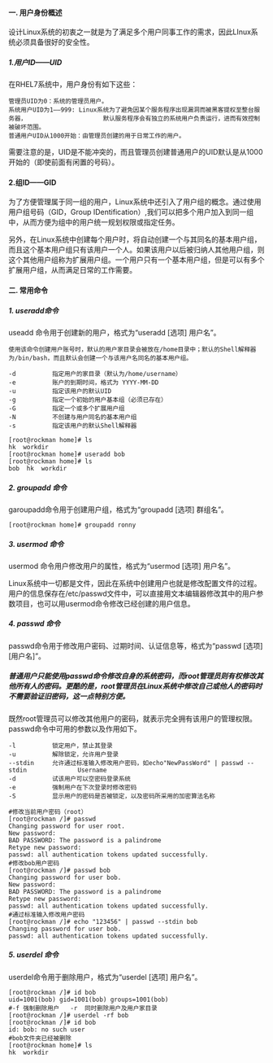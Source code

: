#### 一. 用户身份概述

设计Linux系统的初衷之一就是为了满足多个用户同事工作的需求，因此LInux系统必须具备很好的安全性。

##### 1.用户ID——UID

在RHEL7系统中，用户身份有如下这些：

```
管理员UID为0：系统的管理员用户。
系统用户UID为1——999: Linux系统为了避免因某个服务程序出现漏洞而被黑客提权至整台服务器，						默认服务程序会有独立的系统用户负责运行，进而有效控制被破坏范围。
普通用户UID从1000开始：由管理员创建的用于日常工作的用户。
```

需要注意的是，UID是不能冲突的，而且管理员创建普通用户的UID默认是从1000开始的（即使前面有闲置的号码）。

#### 2.组ID——GID

为了方便管理属于同一组的用户，Linux系统中还引入了用户组的概念。通过使用用户组号码（GID，Group IDentification）,我们可以把多个用户加入到同一组中，从而方便为组中的用户统一规划权限或指定任务。

另外，在Linux系统中创建每个用户时，将自动创建一个与其同名的基本用户组，而且这个基本用户组只有该用户一个人。如果该用户以后被归纳人其他用户组，则这个其他用户组称为扩展用户组。一个用户只有一个基本用户组，但是可以有多个扩展用户组，从而满足日常的工作需要。

#### 二. 常用命令

##### 1. useradd命令

useadd 命令用于创建新的用户，格式为“useradd [选项] 用户名”。

```
使用该命令创建用户账号时，默认的用户家目录会被放在/home目录中；默认的Shell解释器为/bin/bash，而且默认会创建一个与该用户名同名的基本用户组。
```

```
-d			指定用户的家目录（默认为/home/username）
-e			账户的到期时间，格式为 YYYY-MM-DD
-u			指定该用户的默认UID
-g			指定一个初始的用户基本组（必须已存在）
-G			指定一个或多个扩展用户组
-N			不创建与用户同名的基本用户组
-s			指定该用户的默认Shell解释器
```

```shell
[root@rockman home]# ls
hk  workdir
[root@rockman home]# useradd bob
[root@rockman home]# ls
bob  hk  workdir
```

##### 2. groupadd 命令

garoupadd命令用于创建用户组，格式为“groupadd [选项] 群组名”。

```
[root@rockman home]# groupadd ronny
```

##### 3. usermod 命令

usermod 命令用户修改用户的属性，格式为“usermod [选项] 用户名”。

Linux系统中一切都是文件，因此在系统中创建用户也就是修改配置文件的过程。用户的信息保存在/etc/passwd文件中，可以直接用文本编辑器修改其中的用户参数项目，也可以用usermod命令修改已经创建的用户信息。

##### 4. passwd 命令

passwd命令用于修改用户密码、过期时间、认证信息等，格式为“passwd [选项]\[用户名]”。

##### 普通用户只能使用passwd命令修改自身的系统密码，而root管理员则有权修改其他所有人的密码。更酷的是，root管理员在Linux系统中修改自己或他人的密码时不需要验证旧密码，这一点特别方便。

既然root管理员可以修改其他用户的密码，就表示完全拥有该用户的管理权限。passwd命令中可用的参数以及作用如下。

```
-l			锁定用户，禁止其登录
-u			解除锁定，允许用户登录
--stdin		允许通过标准输入修改用户密码，如echo"NewPassWord" | passwd --stdin 				Username
-d			试该用户可以空密码登录系统
-e			强制用户在下次登录时修改密码
-S			显示用户的密码是否被锁定，以及密码所采用的加密算法名称
```

```shell
#修改当前用户密码（root）
[root@rockman /]# passwd
Changing password for user root.
New password:
BAD PASSWORD: The password is a palindrome
Retype new password:
passwd: all authentication tokens updated successfully.
#修改bob用户密码
[root@rockman /]# passwd bob
Changing password for user bob.
New password:
BAD PASSWORD: The password is a palindrome
Retype new password:
passwd: all authentication tokens updated successfully.
#通过标准输入修改用户密码
[root@rockman /]# echo "123456" | passwd --stdin bob
Changing password for user bob.
passwd: all authentication tokens updated successfully.
```

##### 5. userdel 命令

userdel命令用于删除用户，格式为“userdel [选项]  用户名”。

```shell
[root@rockman /]# id bob
uid=1001(bob) gid=1001(bob) groups=1001(bob)
#-f 强制删除用户   -r  同时删除用户及用户家目录
[root@rockman /]# userdel -rf bob
[root@rockman /]# id bob
id: bob: no such user
#bob文件夹已经被删除
[root@rockman home]# ls
hk  workdir
```









